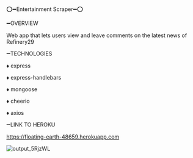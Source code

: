 ⭕️➖Entertainment Scraper➖⭕️


➖OVERVIEW


Web app that lets users view and leave comments on the latest news of Refinery29



➖TECHNOLOGIES


   ♦️ express

   ♦️ express-handlebars

   ♦️ mongoose

   ♦️ cheerio

   ♦️ axios
   


➖LINK TO HEROKU


https://floating-earth-48659.herokuapp.com

![output_5RjzWL](https://user-images.githubusercontent.com/47344468/61414812-875b5480-a8b4-11e9-8177-457004672fab.gif)
